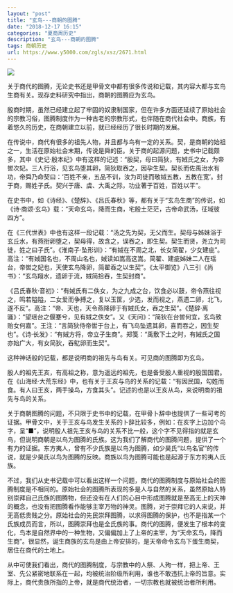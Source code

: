 ```yaml
---
layout: "post"
title: "玄鸟---商朝的图腾"
date: "2018-12-17 16:15"
categories: "夏商周历史"
description: "玄鸟---商朝的图腾"
tags: 商朝历史
url: https://www.y5000.com/zgls/xsz/2671.html
---
```






![](https://img.y5000.com/uploads/allimg/160517/4-16051F24644555.jpg)

关于商代的图腾，无论史书还是甲骨文中都有很多传说和记载，其内容大都与玄鸟生商有关。现存史料研究中指出，商朝的图腾应为玄鸟。

殷商时期，虽然已经建立起了牢固的奴隶制国家，但在许多方面还延续了原始社会的宗教习俗，图腾制度作为一种古老的宗教形式，也伴随在商代社会中。商族，有着悠久的历史，在商朝建立以前，就已经经历了很长时期的发展。

在传说中，商代有很多的祖先人物，并且都与鸟有一定的关系。契，是商朝的始祖之一，生活在原始社会末期，传说是舜的臣。关于商的起源问题，史书中记载颇多，其中《史记·殷本纪》中有这样的记述：“殷契，母曰简狄，有娀氏之女，为帝喾次妃。三人行浴，见玄鸟堕其卵，简狄取吞之，因孕生契。契长而佐禹治水有功，帝舜乃命契曰：‘百姓不亲，五品不训，汝为司徒而敬娀五教，五教在宽’。封于商，赐姓子氏。契兴于唐、虞、大禹之际，功业著于百姓，百姓以平”。

在史书中，如《诗经》、《楚辞》、《吕氏春秋》等，都有关于“玄鸟生商”的传说，如《诗·商颂·玄鸟》载：“天命玄鸟，降而生商，宅殷土茫茫，古帝命武汤，征域彼四方”。

在《三代世表》中也有这样一段记载：“汤之先为契，无父而生。契母与姊妹浴于玄丘水，有燕衔卵堕之，契母得，故含之，误吞之，即生契。契生而贤，尧立为司徒，姓之曰子氏”。《淮南子·坠形训》：“有娀在不周之北，长女简翟，少女建疵”。高注：“有娀国名也，不周山名也，娀读如嵩高这嵩。简翟、建疵姊妹二人在瑶台，帝喾之妃也，天使玄鸟降卵，简翟吞之以生契”。《太平御览》八三引《尚书》：“玄鸟翔水，遗卵于流，娀简拾吞，生契封商”。

《吕氏春秋·音初》：“有娀氏有二佚女，为之九成之台，饮食必以鼓，帝令燕往视之，鸣若隘隘，二女爱而争搏之，复以玉筐，少选，发而视之，燕遗二卵，北飞，遂不反”。高注：“帝、天也，天令燕降卵于有娀氏女，吞之生契”。《楚辞·离骚》：“望瑶台之偃蹇兮，见有娀之佚女”。又《天问》：“简狄在台喾何宜，玄鸟致贻女何嘉”。王注：“言简狄侍帝喾于台上，有飞鸟坠遗其卵，喜而吞之，因生契也”。《诗·长发》：“有娀方将，帝立子生商”。郑笺：“禹敷下土之时，有娀氏之国亦始广大，有女简狄，吞鳦卵而生契”。

这种神话般的记载，都是说明商的祖先与鸟有关。可见商的图腾即为玄鸟。

殷人的祖先王亥，有高祖之称，意为遥远的祖先，也是备受殷人重视的殷国国君。在《山海经·大荒东经》中，也有关于王亥与鸟的关系的记载：“有因民国，勾姓而食。有人曰王亥，两手操鸟，方食其头”。记述的也是以王亥从鸟，来说明商的祖先与鸟的关系。

关于商朝图腾的问题，不只限于史书中的记载，在甲骨卜辞中也提供了一些可考的证据。甲骨文中，关于王亥与鸟发生关系的卜辞比较多，例如：在亥字上边加个鸟字，呈“■”，说明殷人祖先王亥与鸟的关系不比一般，这个字不见得指的就是玄鸟，但说明商朝是以鸟为图腾的氏族。这为我们了解商代的图腾问题，提供了一个有力的证据。东方夷人，曾有不少氏族是以鸟为图腾，如少昊氏“以鸟名官”的传说，就是少昊氏以鸟为图腾的反映。商族以鸟为图腾可能也是起源于东方的夷人氏族。

不过，我们从史书记载中可以看出这样一个问题，商代的图腾制度与原始社会的图腾制度是不相同的。原始社会的图腾所表现的多是人与自然的关系，虽然原始人特别崇拜自己氏族的图腾物，但还没有在人们的心目中形成图腾就是至高无上的天神的概念，也没有把图腾看作能够主宰万物的神灵。图腾，对于崇拜它的人来说，并无高低贵贱之分。原始社会的先民崇拜图腾，以求得图腾的保护，也不是指某一个氏族成员而言，所以，图腾崇拜也是全氏族的事。商代的图腾，便发生了根本的变化，鸟本是自然界中的一种生物，又偏偏加上了上帝的主宰，为“天命玄鸟，降而生商”。很显然，诞生商族的玄鸟是由上帝安排的，是天帝命令玄鸟下蛋生商契，居住在商代的土地上。

从中可使我们看出，商代的图腾制度，与宗教中的人祭、人殉一样，把上帝、王室、先公紧密地联系在一起，均被统治阶级所利用，谁也不敢违抗上帝的旨意。实际上，商代贵族所指的上帝，就是商代统治者，一切宗教也就被统治者所利用。

